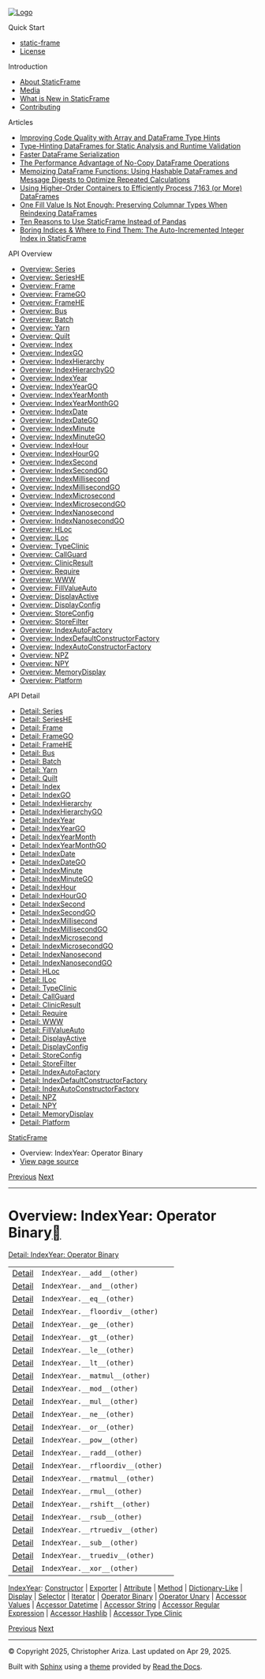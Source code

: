 [![Logo](../_static/sf-logo-web_icon-small.png)](../index.html)

Quick Start

* [static-frame](../readme.html)
* [License](../license.html)

Introduction

* [About StaticFrame](../intro.html)
* [Media](../intro.html#media)
* [What is New in StaticFrame](../new.html)
* [Contributing](../contributing.html)

Articles

* [Improving Code Quality with Array and DataFrame Type Hints](../articles/guard.html)
* [Type-Hinting DataFrames for Static Analysis and Runtime Validation](../articles/ftyping.html)
* [Faster DataFrame Serialization](../articles/serialize.html)
* [The Performance Advantage of No-Copy DataFrame Operations](../articles/no_copy.html)
* [Memoizing DataFrame Functions: Using Hashable DataFrames and Message Digests to Optimize Repeated Calculations](../articles/hash.html)
* [Using Higher-Order Containers to Efficiently Process 7,163 (or More) DataFrames](../articles/uhoc.html)
* [One Fill Value Is Not Enough: Preserving Columnar Types When Reindexing DataFrames](../articles/fill_value.html)
* [Ten Reasons to Use StaticFrame Instead of Pandas](../articles/upgrade.html)
* [Boring Indices & Where to Find Them: The Auto-Incremented Integer Index in StaticFrame](../articles/aiii.html)

API Overview

* [Overview: Series](series.html)
* [Overview: SeriesHE](series_he.html)
* [Overview: Frame](frame.html)
* [Overview: FrameGO](frame_go.html)
* [Overview: FrameHE](frame_he.html)
* [Overview: Bus](bus.html)
* [Overview: Batch](batch.html)
* [Overview: Yarn](yarn.html)
* [Overview: Quilt](quilt.html)
* [Overview: Index](index.html)
* [Overview: IndexGO](index_go.html)
* [Overview: IndexHierarchy](index_hierarchy.html)
* [Overview: IndexHierarchyGO](index_hierarchy_go.html)
* [Overview: IndexYear](index_year.html)
* [Overview: IndexYearGO](index_year_go.html)
* [Overview: IndexYearMonth](index_year_month.html)
* [Overview: IndexYearMonthGO](index_year_month_go.html)
* [Overview: IndexDate](index_date.html)
* [Overview: IndexDateGO](index_date_go.html)
* [Overview: IndexMinute](index_minute.html)
* [Overview: IndexMinuteGO](index_minute_go.html)
* [Overview: IndexHour](index_hour.html)
* [Overview: IndexHourGO](index_hour_go.html)
* [Overview: IndexSecond](index_second.html)
* [Overview: IndexSecondGO](index_second_go.html)
* [Overview: IndexMillisecond](index_millisecond.html)
* [Overview: IndexMillisecondGO](index_millisecond_go.html)
* [Overview: IndexMicrosecond](index_microsecond.html)
* [Overview: IndexMicrosecondGO](index_microsecond_go.html)
* [Overview: IndexNanosecond](index_nanosecond.html)
* [Overview: IndexNanosecondGO](index_nanosecond_go.html)
* [Overview: HLoc](hloc.html)
* [Overview: ILoc](iloc.html)
* [Overview: TypeClinic](type_clinic.html)
* [Overview: CallGuard](call_guard.html)
* [Overview: ClinicResult](clinic_result.html)
* [Overview: Require](require.html)
* [Overview: WWW](www.html)
* [Overview: FillValueAuto](fill_value_auto.html)
* [Overview: DisplayActive](display_active.html)
* [Overview: DisplayConfig](display_config.html)
* [Overview: StoreConfig](store_config.html)
* [Overview: StoreFilter](store_filter.html)
* [Overview: IndexAutoFactory](index_auto_factory.html)
* [Overview: IndexDefaultConstructorFactory](index_default_constructor_factory.html)
* [Overview: IndexAutoConstructorFactory](index_auto_constructor_factory.html)
* [Overview: NPZ](npz.html)
* [Overview: NPY](npy.html)
* [Overview: MemoryDisplay](memory_display.html)
* [Overview: Platform](platform.html)

API Detail

* [Detail: Series](../api_detail/series.html)
* [Detail: SeriesHE](../api_detail/series_he.html)
* [Detail: Frame](../api_detail/frame.html)
* [Detail: FrameGO](../api_detail/frame_go.html)
* [Detail: FrameHE](../api_detail/frame_he.html)
* [Detail: Bus](../api_detail/bus.html)
* [Detail: Batch](../api_detail/batch.html)
* [Detail: Yarn](../api_detail/yarn.html)
* [Detail: Quilt](../api_detail/quilt.html)
* [Detail: Index](../api_detail/index.html)
* [Detail: IndexGO](../api_detail/index_go.html)
* [Detail: IndexHierarchy](../api_detail/index_hierarchy.html)
* [Detail: IndexHierarchyGO](../api_detail/index_hierarchy_go.html)
* [Detail: IndexYear](../api_detail/index_year.html)
* [Detail: IndexYearGO](../api_detail/index_year_go.html)
* [Detail: IndexYearMonth](../api_detail/index_year_month.html)
* [Detail: IndexYearMonthGO](../api_detail/index_year_month_go.html)
* [Detail: IndexDate](../api_detail/index_date.html)
* [Detail: IndexDateGO](../api_detail/index_date_go.html)
* [Detail: IndexMinute](../api_detail/index_minute.html)
* [Detail: IndexMinuteGO](../api_detail/index_minute_go.html)
* [Detail: IndexHour](../api_detail/index_hour.html)
* [Detail: IndexHourGO](../api_detail/index_hour_go.html)
* [Detail: IndexSecond](../api_detail/index_second.html)
* [Detail: IndexSecondGO](../api_detail/index_second_go.html)
* [Detail: IndexMillisecond](../api_detail/index_millisecond.html)
* [Detail: IndexMillisecondGO](../api_detail/index_millisecond_go.html)
* [Detail: IndexMicrosecond](../api_detail/index_microsecond.html)
* [Detail: IndexMicrosecondGO](../api_detail/index_microsecond_go.html)
* [Detail: IndexNanosecond](../api_detail/index_nanosecond.html)
* [Detail: IndexNanosecondGO](../api_detail/index_nanosecond_go.html)
* [Detail: HLoc](../api_detail/hloc.html)
* [Detail: ILoc](../api_detail/iloc.html)
* [Detail: TypeClinic](../api_detail/type_clinic.html)
* [Detail: CallGuard](../api_detail/call_guard.html)
* [Detail: ClinicResult](../api_detail/clinic_result.html)
* [Detail: Require](../api_detail/require.html)
* [Detail: WWW](../api_detail/www.html)
* [Detail: FillValueAuto](../api_detail/fill_value_auto.html)
* [Detail: DisplayActive](../api_detail/display_active.html)
* [Detail: DisplayConfig](../api_detail/display_config.html)
* [Detail: StoreConfig](../api_detail/store_config.html)
* [Detail: StoreFilter](../api_detail/store_filter.html)
* [Detail: IndexAutoFactory](../api_detail/index_auto_factory.html)
* [Detail: IndexDefaultConstructorFactory](../api_detail/index_default_constructor_factory.html)
* [Detail: IndexAutoConstructorFactory](../api_detail/index_auto_constructor_factory.html)
* [Detail: NPZ](../api_detail/npz.html)
* [Detail: NPY](../api_detail/npy.html)
* [Detail: MemoryDisplay](../api_detail/memory_display.html)
* [Detail: Platform](../api_detail/platform.html)

[StaticFrame](../index.html)

* Overview: IndexYear: Operator Binary
* [View page source](../_sources/api_overview/index_year-operator_binary.rst.txt)

[Previous](index_year-iterator.html "Overview: IndexYear: Iterator")
[Next](index_year-operator_unary.html "Overview: IndexYear: Operator Unary")

---

# Overview: IndexYear: Operator Binary[](#overview-indexyear-operator-binary "Link to this heading")

[Detail: IndexYear: Operator Binary](../api_detail/index_year-operator_binary.html#api-detail-indexyear-operator-binary)

|  |  |  |
| --- | --- | --- |
| [Detail](../api_detail/index_year-operator_binary.html#api-sig-indexyear-add) | `IndexYear.__add__(other)` |  |
| [Detail](../api_detail/index_year-operator_binary.html#api-sig-indexyear-and) | `IndexYear.__and__(other)` |  |
| [Detail](../api_detail/index_year-operator_binary.html#api-sig-indexyear-eq) | `IndexYear.__eq__(other)` |  |
| [Detail](../api_detail/index_year-operator_binary.html#api-sig-indexyear-floordiv) | `IndexYear.__floordiv__(other)` |  |
| [Detail](../api_detail/index_year-operator_binary.html#api-sig-indexyear-ge) | `IndexYear.__ge__(other)` |  |
| [Detail](../api_detail/index_year-operator_binary.html#api-sig-indexyear-gt) | `IndexYear.__gt__(other)` |  |
| [Detail](../api_detail/index_year-operator_binary.html#api-sig-indexyear-le) | `IndexYear.__le__(other)` |  |
| [Detail](../api_detail/index_year-operator_binary.html#api-sig-indexyear-lt) | `IndexYear.__lt__(other)` |  |
| [Detail](../api_detail/index_year-operator_binary.html#api-sig-indexyear-matmul) | `IndexYear.__matmul__(other)` |  |
| [Detail](../api_detail/index_year-operator_binary.html#api-sig-indexyear-mod) | `IndexYear.__mod__(other)` |  |
| [Detail](../api_detail/index_year-operator_binary.html#api-sig-indexyear-mul) | `IndexYear.__mul__(other)` |  |
| [Detail](../api_detail/index_year-operator_binary.html#api-sig-indexyear-ne) | `IndexYear.__ne__(other)` |  |
| [Detail](../api_detail/index_year-operator_binary.html#api-sig-indexyear-or) | `IndexYear.__or__(other)` |  |
| [Detail](../api_detail/index_year-operator_binary.html#api-sig-indexyear-pow) | `IndexYear.__pow__(other)` |  |
| [Detail](../api_detail/index_year-operator_binary.html#api-sig-indexyear-radd) | `IndexYear.__radd__(other)` |  |
| [Detail](../api_detail/index_year-operator_binary.html#api-sig-indexyear-rfloordiv) | `IndexYear.__rfloordiv__(other)` |  |
| [Detail](../api_detail/index_year-operator_binary.html#api-sig-indexyear-rmatmul) | `IndexYear.__rmatmul__(other)` |  |
| [Detail](../api_detail/index_year-operator_binary.html#api-sig-indexyear-rmul) | `IndexYear.__rmul__(other)` |  |
| [Detail](../api_detail/index_year-operator_binary.html#api-sig-indexyear-rshift) | `IndexYear.__rshift__(other)` |  |
| [Detail](../api_detail/index_year-operator_binary.html#api-sig-indexyear-rsub) | `IndexYear.__rsub__(other)` |  |
| [Detail](../api_detail/index_year-operator_binary.html#api-sig-indexyear-rtruediv) | `IndexYear.__rtruediv__(other)` |  |
| [Detail](../api_detail/index_year-operator_binary.html#api-sig-indexyear-sub) | `IndexYear.__sub__(other)` |  |
| [Detail](../api_detail/index_year-operator_binary.html#api-sig-indexyear-truediv) | `IndexYear.__truediv__(other)` |  |
| [Detail](../api_detail/index_year-operator_binary.html#api-sig-indexyear-xor) | `IndexYear.__xor__(other)` |  |

[IndexYear](index_year.html#api-overview-indexyear): [Constructor](index_year-constructor.html#api-overview-indexyear-constructor) | [Exporter](index_year-exporter.html#api-overview-indexyear-exporter) | [Attribute](index_year-attribute.html#api-overview-indexyear-attribute) | [Method](index_year-method.html#api-overview-indexyear-method) | [Dictionary-Like](index_year-dictionary_like.html#api-overview-indexyear-dictionary-like) | [Display](index_year-display.html#api-overview-indexyear-display) | [Selector](index_year-selector.html#api-overview-indexyear-selector) | [Iterator](index_year-iterator.html#api-overview-indexyear-iterator) | [Operator Binary](#api-overview-indexyear-operator-binary) | [Operator Unary](index_year-operator_unary.html#api-overview-indexyear-operator-unary) | [Accessor Values](index_year-accessor_values.html#api-overview-indexyear-accessor-values) | [Accessor Datetime](index_year-accessor_datetime.html#api-overview-indexyear-accessor-datetime) | [Accessor String](index_year-accessor_string.html#api-overview-indexyear-accessor-string) | [Accessor Regular Expression](index_year-accessor_regular_expression.html#api-overview-indexyear-accessor-regular-expression) | [Accessor Hashlib](index_year-accessor_hashlib.html#api-overview-indexyear-accessor-hashlib) | [Accessor Type Clinic](index_year-accessor_type_clinic.html#api-overview-indexyear-accessor-type-clinic)

[Previous](index_year-iterator.html "Overview: IndexYear: Iterator")
[Next](index_year-operator_unary.html "Overview: IndexYear: Operator Unary")

---

© Copyright 2025, Christopher Ariza.
Last updated on Apr 29, 2025.

Built with [Sphinx](https://www.sphinx-doc.org/) using a
[theme](https://github.com/readthedocs/sphinx_rtd_theme)
provided by [Read the Docs](https://readthedocs.org).